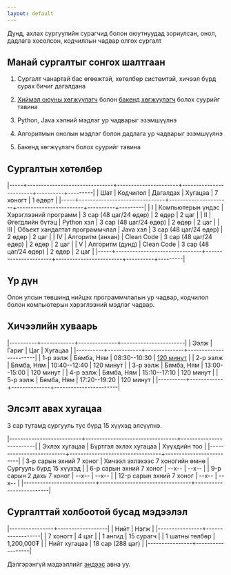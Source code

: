 ```yaml
---
layout: default
---
```


Дунд, ахлах сургуулийн сурагчид болон оюутнуудад зориулсан, онол, дадлага хосолсон, кодчиллын чадвар олгох сургалт

## Манай сургалтыг сонгох шалтгаан

1. Сургалт чанартай бас өгөөжтэй, хөтөлбөр системтэй, хичээл бүрд сурах бичиг дагалдана
   
1. [Хиймэл оюуны хөгжүүлэгч](/faq#ai) болон [бакенд хөгжүүлэгч](/backend) болох суурийг тавина

1. Python, Java хэлний мэдлэг ур чадварыг эзэмшүүлнэ

1. Алгоритмын онолын мэдлэг болон дадлага ур чадварыг эзэмшүүлнэ

1. Бакенд хөгжүүлэгч болох суурийг тавина

## Сургалтын хөтөлбөр

|-----+-------------------------------+----------------------+------------------------+----------+---------|
| Шат | Кодчилол                      | Дагалдах             | Хугацаа                | 7 хоногт | 1 өдөрт |
|-----+-------------------------------+----------------------+------------------------+----------+---------|
| I   | Компьютерын үндэс             | Хэрэглээний программ | 3 сар (48 цаг/24 өдөр) | 2 өдөр   | 2 цаг   |
| II  | Өгөгдлийн бүтэц               | Python хэл           | 3 сар (48 цаг/24 өдөр) | 2 өдөр   | 2 цаг   |
| III | Объект хандалтат программчлал | Java хэл             | 3 сар (48 цаг/24 өдөр) | 2 өдөр   | 2 цаг   |
| IV  | Алгоритм (анхан)              | Clean Code           | 3 сар (48 цаг/24 өдөр) | 2 өдөр   | 2 цаг   |
| V   | Алгоритм (дунд)               | Clean Code           | 3 сар (48 цаг/24 өдөр) | 2 өдөр   | 2 цаг   |
|-----+-------------------------------+----------------------+------------------------+----------+---------|

## Үр дүн

Олон улсын төвшинд нийцэх программчлалын ур чадвар, кодчилол болон компьютерын хэрэглээний мэдлэг чадвар.

## Хичээлийн хуваарь

|----------+------------+--------------+-----------------------|
| Ээлж     | Гариг      |          Цаг | Хугацаа               |
|----------+------------+--------------+-----------------------|
| 1-р ээлж | Бямба, Ням | 08:30--10:30 | [120 минут](/faq#120) |
| 2-р ээлж | Бямба, Ням | 10:40--12:40 | 120 минут             |
| 3-р ээлж | Бямба, Ням | 13:00--15:00 | 120 минут             |
| 4-р ээлж | Бямба, Ням | 15:10--17:10 | 120 минут             |
| 5-р ээлж | Бямба, Ням | 17:20--19:20 | 120 минут             |
|----------+------------+--------------+-----------------------|

## Элсэлт авах хугацаа

3 сар тутамд сургууль тус бүрд 15 хүүхэд элсүүлнэ.

|--------------------------+---------------------------------+-------------------------|
| Эхлэх хугацаа            | Бүртгэл эхлэх хугацаа           | Хүүхдийн тоо            |
|--------------------------+---------------------------------+-------------------------|
| 3-р сарын эхний 7 хоног  | Хичээл эхлэхээс 7 хоногийн өмнө | Сургууль бүрд 15 хүүхэд |
| 6-р сарын эхний 7 хоног  | --x--                           | --x--                   |
| 9-р сарын 2 дахь 7 хоног | --x--                           | --x--                   |
| 12-р сарын эхний 7 хоног | --x--                           | --x--                   |
|--------------------------+---------------------------------+-------------------------|

## Сургалттай холбоотой бусад мэдээлэл

|----------------+------------------|
| Нийт           | Нэгж             |
|----------------+------------------|
| 7 хоногт       | 4 цаг            |
| 1 ангид        | 15 сурагч        |
| 1 шатны төлбөр | 1,200,000₮       |
| Нийт хугацаа   | 18 сар (288 цаг) |
|----------------+------------------|

Дэлгэрэнгүй мэдээллийг [эндээс](./faq) авна уу.
